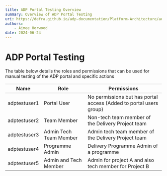 ```yaml
---
title: ADP Portal Testing Overview
summary: Overview of ADP Portal Testing
uri: https://defra.github.io/adp-documentation/Platform-Architecture/adp-portal/adp-portal-testing/
authors:
    - Aimee Horwood
date: 2024-06-24
---
```


# ADP Portal Testing

The table below details the roles and permissions that can be used for manual testing of the ADP portal and specific actions


|  Name       	| Role                   	| Permissions                                                        	|
|-------------	|------------------------	|--------------------------------------------------------------------	|
| adptestuser1 	| Portal User            	| No permissions but has portal access (Added to portal users group) 	|
| adptestuser2  | Team Member            	| Non-tech team member of the Delivery Project team                  	|
| adptestuser3  | Admin Tech Team Member 	| Admin tech team member of the Delivery Project team                	|
| adptestuser4  | Programme Admin        	| Delivery Programme Admin of a programme                            	|
| adptestuser5 	| Admin and Tech Member  	| Admin for project A and also tech member for Project B             	|